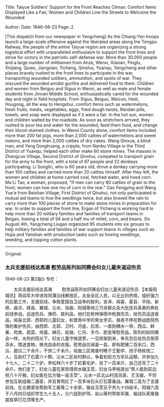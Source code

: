 Title: Taiyue Soldiers' Support for the Front Reaches Climax: Comfort Items Displayed Like a Fair, Women and Children Line the Streets to Welcome the Wounded

Author: 
Date: 1946-08-23
Page: 2

[This dispatch from our newspaper in Yangcheng] As the Chiang-Yan troops launch a large-scale offensive against the liberated areas along the Tongpu Railway, the people of the entire Taiyue region are organizing a strong logistical effort with unparalleled enthusiasm to support the front lines and strive for victory in the patriotic self-defense war. More than 30,000 people and a large number of militiamen from Anze, Wenxi, Xiaxian, Pinglu, Xinjiang, Quwo, Jiangxian, Yicheng, Qinshui, Yuanqu, Yangcheng and other places bravely rushed to the front lines to participate in the war, transporting wounded soldiers, ammunition, and spoils of war. They rescued the wounded amidst gunfire and delivered food to them. Children and women from Beiguo and Xiguo in Wenxi, as well as male and female students from Jinnan Middle School, enthusiastically cared for the wounded day and night in field hospitals. From Xiguo, Beiguo, Weicun, Hedi, Hougong, all the way to Hengshui, comfort items such as watermelons, fresh fruits, meats, vegetables, eggs, fried dough twists, Rendan pills, towels, and soap were displayed as if it were a fair. In the hot sun, women and children waited by the roadside. As soon as stretchers arrived, they rushed to pour tea and water for the wounded, feed them food, and change their blood-stained clothes. In Wenxi County alone, comfort items included more than 200 fat pigs, more than 2,000 catties of watermelons and sweet melons, and more than 2,000 catties of dry cakes. Wang Qinxue, a blind man, and Yang Donghuang, a cripple, from Nanbu Village in the Third District of Yuanqu, helped each other make 60 stone mines. The masses in Zhangcun Village, Second District of Qinshui, competed to transport grain for the army to the front, with a total of 97 people and 22 donkeys participating. Li Songlin, who is 60 years old, drove a donkey carrying more than 100 catties and carried more than 20 catties himself. After they left, the women and children at home carried coal, fetched water, and hoed corn. Ma Li Tao, a woman, proposed, "If men can carry 80 catties of grain to the front, women can hoe one mu of corn in the rear." Gao Fengying and Wang Yue'e from Beishan Village, First District of Qinshui, not only participated in mutual aid teams to hoe the seedlings twice, but also braved the rain to carry more than 100 pieces of stone to make stone mines in preparation for war. In order to support the front line, Ergao of Yicheng is working hard to help more than 20 military families and families of transport teams in Beigan, hoeing a total of 94 and a half mu of millet, corn, and beans. On August 4th, Yangcheng Liugao organized 95 students into six groups to help military families and families of war support teams in villages such as Hujia and Yanshan with production tasks such as hoeing seedlings, weeding, and topping cotton plants.



<hr /> 

Original: 


### 太兵支援前线达高潮  慰劳品陈列如同赛会妇女儿童夹道迎伤员

1946-08-23
第2版()
专栏：

　　太兵支援前线达高潮
　　慰劳品陈列如同赛会妇女儿童夹道迎伤员
    【本报阳城讯】蒋阎军大举进攻同蒲沿线解放区，太岳全区人民，以无比的热情，组织强力的后勤工作，支援前线，争取爱国自卫战争的胜利。安泽、闻喜、夏县、平陆、新绛、曲沃、绛县、翼城、沁水、垣曲、阳城等地三万余群众及大批民兵英勇的奔赴前线参战，运送伤兵、弹药、胜利品，他们在枪林弹雨中枪救伤员，给伤员运送食品。闻喜北郭、西郭的儿童妇女，和晋南中学的男女学员，昼夜不停在野战医院热情的看护伤员，由西郭、北郭、卫村、河底、后宫、一直到横水一带，西瓜、鲜果、肉类、蔬菜、鸡蛋、麻花、纸烟、仁丹、手巾、肥皂等慰劳品，陈列的如同赛会一样。炎热的阳光下，妇女儿童守候道旁，一见担架到来，争先恐后给伤员倒茶添水，喂送食物，换洗血染的衣服。慰劳品仅闻喜一县，即有肥猪二百余口，西瓜、甜瓜二千余斤，干饼二千余斤。垣曲三区南堡村瞎子王勤学、拐子杨栋恍二人，互助打了石雷六十颗。沁水二区张村群众，争着到前方为军队运粮，共参加九十七人，二十二个驴，李松林六十岁了赶着毛驴，驮了一百来斤，自己还背了二十余斤。他们走了，妇女儿童在家担煤担水锄玉茭，妇女马李桃提出“男人能到前边担八十斤粮，妇女能在后方锄一亩玉茭”。沁水一区北山村高凤英、王玉娥，不但参加互助组锄二遍苗，并且冒雨扛了一百多块石头打石雷备战。翼城二高为了支援前线，在北橄紧张帮助军工属等二十余家，锄谷玉茭豆子共九十四亩半。阳城六高于八月四日组织学生九十五人，分六组到护驾、岩山等村帮助军属、输战队家属锄苗拔草打花顶等生产。
